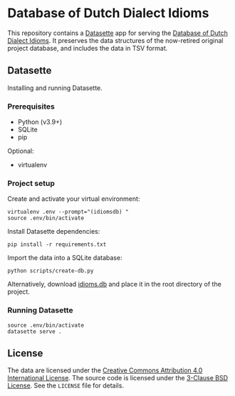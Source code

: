 # Database of Dutch Dialect Idioms

This repository contains a [Datasette](https://datasette.io/) app for serving the [Database of Dutch Dialect Idioms](https://dutchdialectidioms.uu.nl/). It preserves the data structures of the now-retired original project database, and includes the data in TSV format.

## Datasette

Installing and running Datasette.

### Prerequisites

- Python (v3.9+)
- SQLite
- pip

Optional:
- virtualenv

### Project setup

Create and activate your virtual environment:

    virtualenv .env --prompt="(idiomsdb) "
    source .env/bin/activate

Install Datasette dependencies:

    pip install -r requirements.txt

Import the data into a SQLite database:

    python scripts/create-db.py

Alternatively, download [idioms.db](https://dutchdialectidioms.uu.nl/idioms.db) and place it in the root directory of the project.

### Running Datasette

    source .env/bin/activate
    datasette serve .

## License

The data are licensed under the [Creative Commons Attribution 4.0 International License](https://creativecommons.org/licenses/by/4.0/).
The source code is licensed under the [3-Clause BSD License](https://opensource.org/license/bsd-3-clause/).
See the `LICENSE` file for details.
